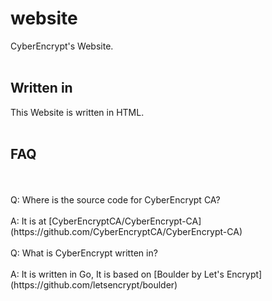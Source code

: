 # website
CyberEncrypt's Website.
<br>
<br>
## Written in
This Website is written in HTML.
<br>
<br>
## FAQ
<br>
<br>
Q: Where is the source code for CyberEncrypt CA?
<br>
<br>
A: It is at [CyberEncryptCA/CyberEncrypt-CA](https://github.com/CyberEncryptCA/CyberEncrypt-CA)
<br>
<br>
Q: What is CyberEncrypt written in?
<br>
<br>
A: It is written in Go, It is based on [Boulder by Let's Encrypt](https://github.com/letsencrypt/boulder)
